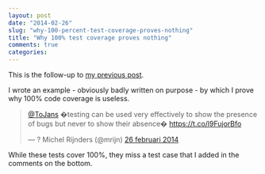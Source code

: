 ```yaml
---
layout: post
date: "2014-02-26"
slug: "why-100-percent-test-coverage-proves-nothing"
title: "Why 100% test coverage proves nothing"
comments: true
categories: 
---
```

This is the follow-up to [my previous post](https://tojans.me/blog/2014/02/24/trolling-the-100-percent-tdd-coverage-approach-or-not/).

I wrote an example - obviously badly written on purpose - by which I prove why 100% code coverage is useless.

<blockquote class="twitter-tweet" lang="nl"><p><a href="https://twitter.com/ToJans">@ToJans</a> �testing can be used very effectively to show the presence of bugs but never to show their absence� <a href="https://t.co/l9FujorBfo">https://t.co/l9FujorBfo</a></p>&mdash; ? Michel Rijnders (@mrijn) <a href="https://twitter.com/mrijn/statuses/438667338590982144">26 februari 2014</a></blockquote>
<script async src="//platform.twitter.com/widgets.js" charset="utf-8"></script>

While these tests cover 100%, they miss a test case that I added in the comments on the bottom.

<script src="https://gist.github.com/ToJans/9228503.js"></script>

